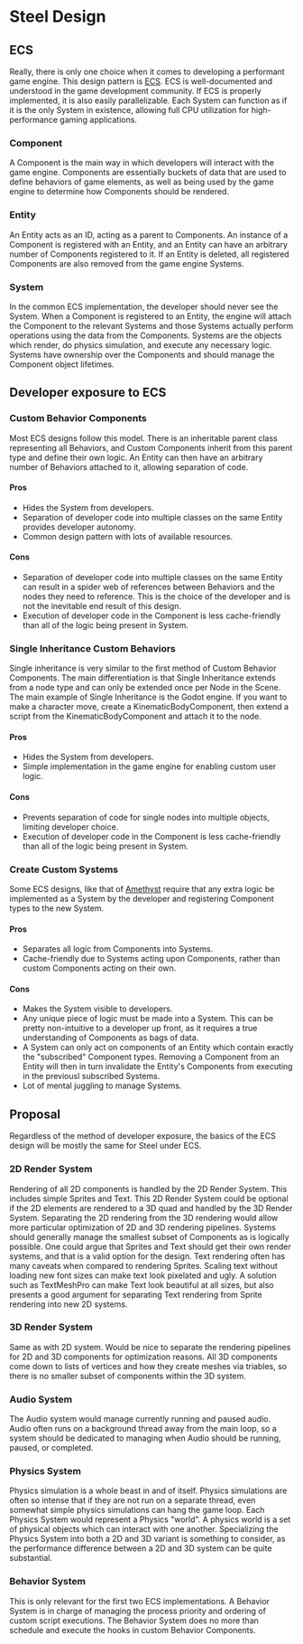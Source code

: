 # Steel Design

## ECS
Really, there is only one choice when it comes to developing a performant game engine.
This design pattern is [ECS](https://en.wikipedia.org/wiki/Entity_component_system). ECS is well-documented and understood in the game development community. If ECS is properly implemented, it is also easily parallelizable. Each System can function as if it is the only System in existence, allowing full CPU utilization for high-performance gaming applications.

### Component
A Component is the main way in which developers will interact with the game engine. Components are essentially buckets of data that are used to define behaviors of game elements, as well as being used by the game engine to determine how Components should be rendered.

### Entity
An Entity acts as an ID, acting as a parent to Components. An instance of a Component is registered with an Entity, and an Entity can have an arbitrary number of Components registered to it. If an Entity is deleted, all registered Components are also removed from the game engine Systems.

### System
In the common ECS implementation, the developer should never see the System. When a Component is registered to an Entity, the engine will attach the Component to the relevant Systems and those Systems actually perform operations using the data from the Components. Systems are the objects which render, do physics simulation, and execute any necessary logic. Systems have ownership over the Components and should manage the Component object lifetimes.

## Developer exposure to ECS

### Custom Behavior Components
Most ECS designs follow this model. There is an inheritable parent class representing all Behaviors, and Custom Components inherit from this parent type and define their own logic. An Entity can then have an arbitrary number of Behaviors attached to it, allowing separation of code.

#### Pros
- Hides the System from developers.
- Separation of developer code into multiple classes on the same Entity provides developer autonomy.
- Common design pattern with lots of available resources.

#### Cons
- Separation of developer code into multiple classes on the same Entity can result in a spider web of references between Behaviors and the nodes they need to reference. This is the choice of the developer and is not the inevitable end result of this design.
- Execution of developer code in the Component is less cache-friendly than all of the logic being present in System.

### Single Inheritance Custom Behaviors
Single inheritance is very similar to the first method of Custom Behavior Components. The main differentiation is that Single Inheritance extends from a node type and can only be extended once per Node in the Scene. The main example of Single Inheritance is the Godot engine. If you want to make a character move, create a KinematicBodyComponent, then extend a script from the KinematicBodyComponent and attach it to the node.

#### Pros
- Hides the System from developers.
- Simple implementation in the game engine for enabling custom user logic.

#### Cons
- Prevents separation of code for single nodes into multiple objects, limiting developer choice.
- Execution of developer code in the Component is less cache-friendly than all of the logic being present in System.

### Create Custom Systems
Some ECS designs, like that of [Amethyst](https://github.com/amethyst/amethyst) require that any extra logic be implemented as a System by the developer and registering Component types to the new System.

#### Pros
- Separates all logic from Components into Systems.
- Cache-friendly due to Systems acting upon Components, rather than custom Components acting on their own.

#### Cons
- Makes the System visible to developers.
- Any unique piece of logic must be made into a System. This can be pretty non-intuitive to a developer up front, as it requires a true understanding of Components as bags of data.
- A System can only act on components of an Entity which contain exactly the "subscribed" Component types. Removing a Component from an Entity will then in turn invalidate the Entity's Components from executing in the previousl subscribed Systems.
- Lot of mental juggling to manage Systems.

## Proposal
Regardless of the method of developer exposure, the basics of the ECS design will be mostly the same for Steel under ECS.

### 2D Render System
Rendering of all 2D components is handled by the 2D Render System. This includes simple Sprites and Text. This 2D Render System could be optional if the 2D elements are rendered to a 3D quad and handled by the 3D Render System. Separating the 2D rendering from the 3D rendering would allow more particular optimization of 2D and 3D rendering pipelines. Systems should generally manage the smallest subset of Components as is logically possible. One could argue that Sprites and Text should get their own render systems, and that is a valid option for the design. Text rendering often has many caveats when compared to rendering Sprites. Scaling text without loading new font sizes can make text look pixelated and ugly. A solution such as TextMeshPro can make Text look beautiful at all sizes, but also presents a good argument for separating Text rendering from Sprite rendering into new 2D systems.

### 3D Render System
Same as with 2D system. Would be nice to separate the rendering pipelines for 2D and 3D components for optimization reasons. All 3D components come down to lists of vertices and how they create meshes via triables, so there is no smaller subset of components within the 3D system.

### Audio System
The Audio system would manage currently running and paused audio. Audio often runs on a background thread away from the main loop, so a system should be dedicated to managing when Audio should be running, paused, or completed.

### Physics System
Physics simulation is a whole beast in and of itself. Physics simulations are often so intense that if they are not run on a separate thread, even somewhat simple physics simulations can hang the game loop. Each Physics System would represent a Physics "world". A physics world is a set of physical objects which can interact with one another. Specializing the Physics System into both a 2D and 3D variant is something to consider, as the performance difference between a 2D and 3D system can be quite substantial.

### Behavior System
This is only relevant for the first two ECS implementations. A Behavior System is in charge of managing the process priority and ordering of custom script executions. The Behavior System does no more than schedule and execute the hooks in custom Behavior Components.